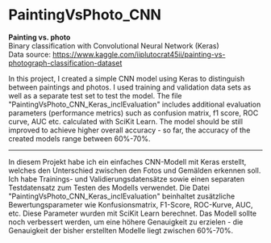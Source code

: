 # PaintingVsPhoto_CNN

<b> Painting vs. photo </b> <br>
Binary classification with Convolutional Neural Network (Keras) <br>
Data source: https://www.kaggle.com/iiplutocrat45ii/painting-vs-photograph-classification-dataset

In this project, I created a simple CNN model using Keras to distinguish between paintings and photos. 
I used training and validation data sets as well as a separate test set to test the model.
The file "PaintingVsPhoto_CNN_Keras_inclEvaluation" includes additional evaluation parameters (performance metrics) such as confusion matrix, f1 score, ROC curve, AUC etc. calculated with SciKit Learn.
The model should be still improved to achieve higher overall accuracy - so far, the accuracy of the created models range between 60%-70%.

------------

In diesem Projekt habe ich ein einfaches CNN-Modell mit Keras erstellt, welches den Unterschied zwischen den Fotos und Gemälden erkennen soll. 
Ich habe Trainings- und Validierungsdatensätze sowie einen separaten Testdatensatz zum Testen des Modells verwendet.
Die Datei "PaintingVsPhoto_CNN_Keras_inclEvaluation" beinhaltet zusätzliche Bewertungsparameter wie Konfusionsmatrix, F1-Score, ROC-Kurve, AUC, etc. Diese Parameter wurden mit SciKit Learn berechnet.
Das Modell sollte noch verbessert werden, um eine höhere Genauigkeit zu erzielen - die Genauigkeit der bisher erstellten Modelle liegt zwischen 60%-70%.
